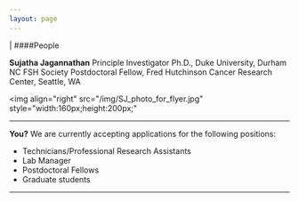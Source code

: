 ```yaml
---
layout: page
---
```

|
####People

**Sujatha Jagannathan**
Principle Investigator
Ph.D., Duke University, Durham NC
FSH Society Postdoctoral Fellow, Fred Hutchinson Cancer Research Center, Seattle, WA

<img align="right" 
src="/img/SJ_photo_for_flyer.jpg"
style="width:160px;height:200px;"
>
----

**You?**
We are currently accepting applications for the following positions:
* Technicians/Professional Research Assistants
* Lab Manager
* Postdoctoral Fellows
* Graduate students

----
